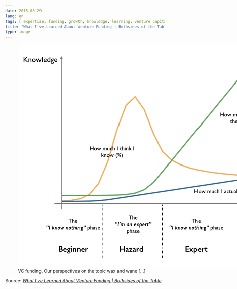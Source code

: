 ```yaml
---
date: 2015-08-29
lang: en
tags: [ expertise, funding, growth, knowledge, learning, venture capital ]
title: "What I've Learned About Venture Funding | Bothsides of the Table"
type: image
---
```


<figure style="width: 937px">
<a
href="http://www.bothsidesofthetable.com/2015/08/20/what-ive-learned-about-venture-funding/"><img
src="knowledge-vs-expertise.png"
width="937" height="705" /></a>
<figcaption>VC funding. Our perspectives on the topic wax and wane
[…]</figcaption>
</figure>

Source: *[What I've Learned About Venture Funding | Bothsides of the
Table](http://www.bothsidesofthetable.com/2015/08/20/what-ive-learned-about-venture-funding/)*
